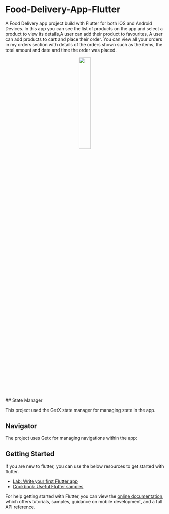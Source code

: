 # Food-Delivery-App-Flutter

A Food Delivery app project build with Flutter for both iOS and Android Devices. In this app you can see the list of products on the app and select a product to view its details,A user can add their product to favourites, A user can add products to cart and place their order. You can view all your orders in my orders  section with details of the orders shown such as the items, the total amount and date and time the order was placed.

<p align="center">
 <img src="https://user-images.githubusercontent.com/93969890/232158497-6792664b-6d2b-4028-b573-41f3a071dd90.png" width="27.3%">
</p>
## State Manager

This project used the GetX state manager for managing state in the app.
## Navigator
The project uses Getx for managing navigations within the app:


## Getting Started
If you are new to flutter, you can use the below resources to get started with flutter.

- [Lab: Write your first Flutter app](https://flutter.dev/docs/get-started/codelab)
- [Cookbook: Useful Flutter samples](https://flutter.dev/docs/cookbook)

For help getting started with Flutter, you can view the
[online documentation](https://flutter.dev/docs), which offers tutorials,
samples, guidance on mobile development, and a full API reference.
